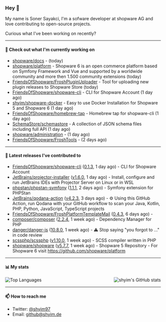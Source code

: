 ### Hey 👋

My name is Soner Sayakci, I'm a sofware developer at shopware AG and love contributing to open-source projects.

Curious what I've been working on recently?

---

#### 👷 Check out what I'm currently working on

- [shopware/docs](https://github.com/shopware/docs) -  (today)
- [shopware/platform](https://github.com/shopware/platform) - Shopware 6 is an open commerce platform based on Symfony Framework and Vue and supported by a worldwide community and more then 1.500 community extensions (today)
- [FriendsOfShopware/FroshPluginUploader](https://github.com/FriendsOfShopware/FroshPluginUploader) - Tool for uploading new plugin releases to Shopware Store (today)
- [FriendsOfShopware/shopware-cli](https://github.com/FriendsOfShopware/shopware-cli) - CLI for Shopware Account (1 day ago)
- [shyim/shopware-docker](https://github.com/shyim/shopware-docker) - Easy to use Docker Installation for Shopware 5 and Shopware 6 (1 day ago)
- [FriendsOfShopware/homebrew-tap](https://github.com/FriendsOfShopware/homebrew-tap) - Homebrew tap for shopware-cli (1 day ago)
- [SchemaStore/schemastore](https://github.com/SchemaStore/schemastore) - A collection of JSON schema files including full API (1 day ago)
- [shopware/administration](https://github.com/shopware/administration) -  (1 day ago)
- [FriendsOfShopware/FroshTools](https://github.com/FriendsOfShopware/FroshTools) -  (2 days ago)

---

#### 🔭 Latest releases I've contributed to

- [FriendsOfShopware/shopware-cli](https://github.com/FriendsOfShopware/shopware-cli) ([0.1.3](https://github.com/FriendsOfShopware/shopware-cli/releases/tag/0.1.3), 1 day ago) - CLI for Shopware Account
- [JetBrains/projector-installer](https://github.com/JetBrains/projector-installer) ([v1.6.0](https://github.com/JetBrains/projector-installer/releases/tag/v1.6.0), 1 day ago) - Install, configure and run JetBrains IDEs with Projector Server on Linux or in WSL
- [phpstan/phpstan-symfony](https://github.com/phpstan/phpstan-symfony) ([1.1.1](https://github.com/phpstan/phpstan-symfony/releases/tag/1.1.1), 2 days ago) - Symfony extension for PHPStan
- [JetBrains/qodana-action](https://github.com/JetBrains/qodana-action) ([v4.2.3](https://github.com/JetBrains/qodana-action/releases/tag/v4.2.3), 3 days ago) - ⚙️ Using this GitHub Action, run Qodana with your GitHub workflow to scan your Java, Kotlin, PHP, Python, JavaScript, TypeScript projects
- [FriendsOfShopware/FroshPlatformTemplateMail](https://github.com/FriendsOfShopware/FroshPlatformTemplateMail) ([0.4.3](https://github.com/FriendsOfShopware/FroshPlatformTemplateMail/releases/tag/0.4.3), 6 days ago) - 
- [composer/composer](https://github.com/composer/composer) ([2.2.4](https://github.com/composer/composer/releases/tag/2.2.4), 1 week ago) - Dependency Manager for PHP
- [danger/danger-js](https://github.com/danger/danger-js) ([10.8.0](https://github.com/danger/danger-js/releases/tag/10.8.0), 1 week ago) - ⚠️ Stop saying &#34;you forgot to …&#34; in code review
- [scssphp/scssphp](https://github.com/scssphp/scssphp) ([v1.10.0](https://github.com/scssphp/scssphp/releases/tag/v1.10.0), 1 week ago) - SCSS compiler written in PHP
- [shopware/shopware](https://github.com/shopware/shopware) ([v5.7.7](https://github.com/shopware/shopware/releases/tag/v5.7.7), 1 week ago) - Shopware 5 Repository - For Shopware 6 visit https://github.com/shopware/platform

---

#### 📊 My stats

<img align="right" alt="shyim's GitHub stats" src="https://github-readme-stats.vercel.app/api?username=shyim&count_private=1&show_icons=true&" />

![Top Languages](https://github-readme-stats.vercel.app/api/top-langs/?username=shyim)

---

#### 📫 How to reach me

- Twitter: [@shyim97](https://twitter.com/shyim97)
- Email: [github@shyim.de](mailto://github@shyim.de)
